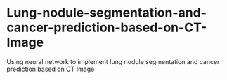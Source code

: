 # Lung-nodule-segmentation-and-cancer-prediction-based-on-CT-Image
Using neural network to implement lung nodule segmentation and cancer prediction based on CT Image
